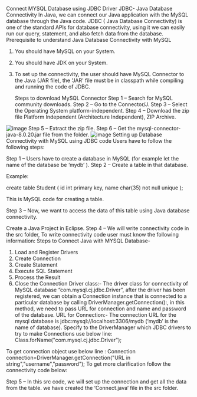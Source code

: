 Connect MYSQL Database using JDBC Driver
JDBC- Java Database Connectivity
In Java, we can connect our Java application with the MySQL database through the Java code. JDBC ( Java Database Connectivity) is one of the standard APIs for database connectivity, using it we can easily run our query, statement, and also fetch data from the database.
Prerequisite to understand Java Database Connectivity with MySQL

 1. You should have MySQL on your System.
 2. You should have JDK on your System. 
 3. To set up the connectivity, the user should have MySQL Connector to the Java (JAR file), 
     the 'JAR' file must be in classpath while compiling and running the code of JDBC.
    
    Steps to download MySQL Connector
Step 1 – Search for MySQL community downloads.
Step 2 – Go to the Connector/J.
Step 3 – Select the Operating System platform-independent.
Step 4 – Download the zip file Platform Independent (Architecture Independent), ZIP Archive.

![image](https://github.com/rajatsinghal02/DataBaseConnectivityJavawithMySQL/assets/112543741/2b5a844a-e060-451a-9898-7c4a217f4768)
Step 5 – Extract the zip file.
Step 6 – Get the mysql-connector-java-8.0.20.jar file from the folder.
![image](https://github.com/rajatsinghal02/DataBaseConnectivityJavawithMySQL/assets/112543741/23cc05a9-874b-4755-a128-863792271561)
Setting up Database Connectivity with MySQL using JDBC code
Users have to follow the following steps:

Step 1 – Users have to create a database in MySQL (for example let the name of the database be ‘mydb’ ).
Step 2 – Create a table in that database.

Example:

create table Student
(
    id int primary key,
    name char(35) not null unique
);

This is MySQL code for creating a table.

Step 3 – Now, we want to access the data of this table using Java database connectivity.

Create a Java Project in Eclipse.
Step 4 – We will write connectivity code in the src folder, To write connectivity code user must know the following information:
Steps to Connect Java with MYSQL Database- 
1. Load and Register Drivers
2. Create Connection
3. Create Statement 
4. Execute SQL Statement
5. Process the Result 
6. Close the Connection
Driver class:- The driver class for connectivity of MySQL database “com.mysql.cj.jdbc.Driver”, after the driver has been registered, we can obtain a Connection instance that is connected to a particular database by calling DriverManager.getConnection():, in this method, we need to pass URL for connection and name and password of the database.
URL for Connection:- The connection URL for the mysql database is jdbc:mysql://localhost:3306/mydb (‘mydb’ is the name of database).
Specify to the DriverManager which JDBC drivers to try to make Connections use below line:
Class.forName("com.mysql.cj.jdbc.Driver"); 
  
To get connection object use below line :
Connection connection=DriverManager.getConnection("URL in string","username","password");
To get more clarification follow the connectivity code below:

Step 5 – In this src code, we will set up the connection and get all the data from the table. we have created the ‘Connect.java‘ file in the src folder.

